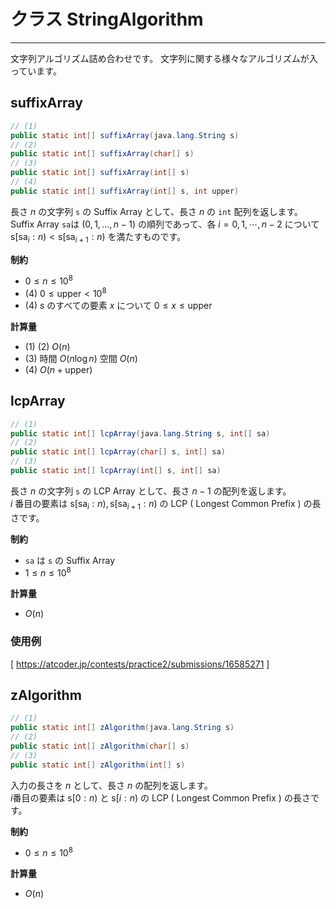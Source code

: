 # クラス StringAlgorithm
- - -

文字列アルゴリズム詰め合わせです。
文字列に関する様々なアルゴリズムが入っています。

## suffixArray

```Java
// (1)
public static int[] suffixArray(java.lang.String s)
// (2)
public static int[] suffixArray(char[] s)
// (3)
public static int[] suffixArray(int[] s)
// (4)
public static int[] suffixArray(int[] s, int upper)
```

長さ $n$ の文字列 `s` の Suffix Array として、長さ $n$ の `int` 配列を返します。  
Suffix Array `sa`は $(0,1,\ldots ,n-1)$ の順列であって、各 $i=0,1,\cdots , n-2$ について $\mathrm{s}[\mathrm{sa}_ {i} : n ) < \mathrm{s}[\mathrm{sa}_ {i+1} : n )$ を満たすものです。

**制約**
* $0 \le n \le 10^8$
* (4) $0\le \mathrm{upper}<10^8$
* (4) $s$ のすべての要素 $x$ について $0\le x\le \mathrm{upper}$

**計算量**
* (1) (2) $O(n)$
* (3) 時間 $O(n\log n)$ 空間 $O(n)$
* (4) $O(n+\mathrm{upper})$

## lcpArray

```Java
// (1)
public static int[] lcpArray(java.lang.String s, int[] sa)
// (2)
public static int[] lcpArray(char[] s, int[] sa)
// (3)
public static int[] lcpArray(int[] s, int[] sa)
```

長さ $n$ の文字列 `s` の LCP Array として、長さ $n-1$ の配列を返します。  
$i$ 番目の要素は $\mathrm{s}[\mathrm{sa}_ i:n), \mathrm{s}[\mathrm{sa}_{i+1}:n)$ の LCP ( Longest Common Prefix ) の長さです。

**制約**
* `sa` は `s` の Suffix Array
* $1 \le n \le 10^8$

**計算量**
* $O(n)$

### 使用例
[ https://atcoder.jp/contests/practice2/submissions/16585271 ]

## zAlgorithm

```Java
// (1)
public static int[] zAlgorithm(java.lang.String s)
// (2)
public static int[] zAlgorithm(char[] s)
// (3)
public static int[] zAlgorithm(int[] s)
```

入力の長さを $n$ として、長さ $n$ の配列を返します。  
$i$番目の要素は $\mathrm{s}[0:n)$ と $\mathrm{s}[i:n)$ の LCP ( Longest Common Prefix ) の長さです。

**制約**
* $0\le n\le 10^8$

**計算量**
* $O(n)$
